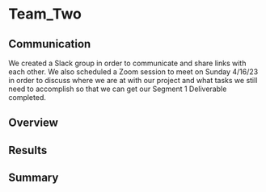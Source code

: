 # Team_Two

## Communication
We created a Slack group in order to communicate and share links with each other.  We also scheduled a Zoom session to meet on Sunday 4/16/23 in order to discuss where we are at with our project and what tasks we still need to accomplish so that we can get our Segment 1 Deliverable completed. 

## Overview

## Results

## Summary
